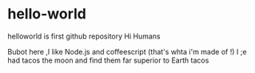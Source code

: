 # hello-world
helloworld is first github repository 
Hi Humans 

Bubot here ,I like Node.js and coffeescript (that's whta i'm made of !)
I ;e had tacos the moon and find them far superior to Earth tacos 
